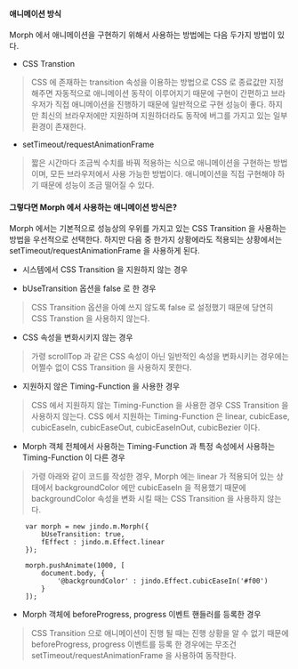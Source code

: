 #### 애니메이션 방식

Morph 에서 애니메이션을 구현하기 위해서 사용하는 방법에는 다음 두가지 방법이 있다.

- CSS Transtion
> CSS 에 존재하는 transition 속성을 이용하는 방법으로 CSS 로 종료값만 지정해주면 자동적으로 애니메이션 동작이 이루어지기 때문에 구현이 간편하고 브라우저가 직접 애니메이션을 진행하기 때문에 일반적으로 구현 성능이 좋다. 하지만 최신의 브라우저에만 지원하며 지원하더라도 동작에 버그를 가지고 있는 일부 환경이 존재한다.

- setTimeout/requestAnimationFrame
> 짧은 시간마다 조금씩 수치를 바꿔 적용하는 식으로 애니메이션을 구현하는 방법이며, 모든 브라우저에서 사용 가능한 방법이다. 애니메이션을 직접 구현해야 하기 때문에 성능이 조금 떨어질 수 있다.

#### 그렇다면 Morph 에서 사용하는 애니메이션 방식은?

Morph 에서는 기본적으로 성능상의 우위를 가지고 있는 CSS Transition 을 사용하는 방법을 우선적으로 선택한다.
하지만 다음 중 한가지 상황에라도 적용되는 상황에서는 setTimeout/requestAnimationFrame 을 사용하게 된다.

- 시스템에서 CSS Transition 을 지원하지 않는 경우

- bUseTransition 옵션을 false 로 한 경우
> CSS Transition 옵션을 아예 쓰지 않도록 false 로 설정했기 때문에 당연히 CSS Transtion 을 사용하지 않는다.

- CSS 속성을 변화시키지 않는 경우
> 가령 scrollTop 과 같은 CSS 속성이 아닌 일반적인 속성을 변화시키는 경우에는 어쩔수 없이 CSS Transition 을 사용하지 못한다.

- 지원하지 않은 Timing-Function 을 사용한 경우
> CSS 에서 지원하지 않는 Timing-Function 을 사용한 경우 CSS Transition 을 사용하지 않는다. CSS 에서 지원하는 Timing-Function 은 linear, cubicEase, cubicEaseIn, cubicEaseOut, cubicEaseInOut, cubicBezier 이다.

- Morph 객체 전체에서 사용하는 Timing-Function 과 특정 속성에서 사용하는 Timing-Function 이 다른 경우
>가령 아래와 같이 코드를 작성한 경우, Morph 에는 linear 가 적용되어 있는 상태에서 backgroundColor 에만 cubicEaseIn 을 적용했기 때문에 backgroundColor 속성을 변화 시킬 때는 CSS Transition 을 사용하지 않는다.

		var morph = new jindo.m.Morph({
			bUseTransition: true,
			fEffect : jindo.m.Effect.linear
		});

		morph.pushAnimate(1000, [
			document.body, {
				'@backgroundColor' : jindo.Effect.cubicEaseIn('#f00')
			}
		]);

- Morph 객체에 beforeProgress, progress 이벤트 핸들러를 등록한 경우
> CSS Transition 으로 애니메이션이 진행 될 때는 진행 상황을 알 수 없기 때문에 beforeProgress, progress 이벤트를 등록 한 경우에는 무조건 setTimeout/requestAnimationFrame 을 사용하여 동작한다.
